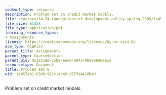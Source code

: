 ```yaml
---
content_type: resource
description: Problem set on credit market models.
file: /courses/14-74-foundations-of-development-policy-spring-2009/1e457eb103d8912cac49d757e4420b4d_MIT14_74s09_pset06.pdf
file_size: 61438
file_type: application/pdf
learning_resource_types:
- Assignments
license: https://creativecommons.org/licenses/by-nc-sa/4.0/
ocw_type: OCWFile
parent_title: Assignments
parent_type: CourseSection
parent_uid: 4512250d-75b9-eea0-4943-9b0898e8ee1a
resourcetype: Document
title: Problem set 6
uid: 1e457eb1-03d8-912c-ac49-d757e4420b4d
---
```

Problem set on credit market models.
